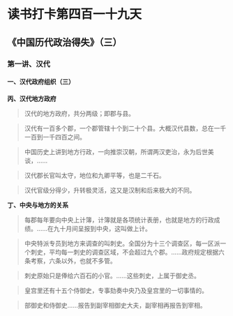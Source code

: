 读书打卡第四百一十九天
===

《中国历代政治得失》（三）
---
### 第一讲、汉代

#### 一、汉代政府组织（三）

**丙、汉代地方政府**

> 汉代的地方政府，共分两级；即郡与县。

> 汉代有一百多个郡，一个郡管辖十个到二十个县。大概汉代县数，总在一千一百到一千四百之间。

> 中国历史上讲到地方行政，一向推崇汉朝，所谓两汉吏治，永为后世美谈，……

> 汉代郡长官叫太守，地位和九卿平等，也是二千石。

> 汉代官级分得少，升转极灵活，这又是汉制和后来极大的不同。

**丁、中央与地方的关系**

> 每郡每年要向中央上计簿，计簿就是各项统计表册，也就是地方的行政成绩。……在九十月间呈报到中央，这叫做上计。

> 中央特派专员到地方来调查的叫刺史。全国分为十三个调查区，每一区派一个刺史，平均每一刺史的调查区域，不会超过九个郡。……政府规定根据六条考察，六条以外，也就不多管。

> 刺史原始只是俸给六百石的小官。……这些刺史，上属于御史丞。

> 皇宫里还有十五个侍御史，专事劾奏中央乃及皇宫里的一切事情的。

> 部御史和侍御史……报告到副宰相御史大夫，副宰相再报告到宰相。